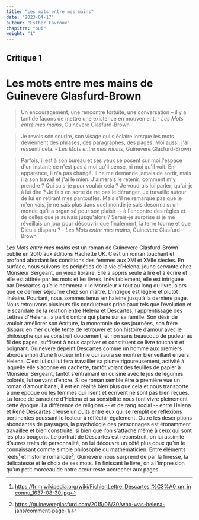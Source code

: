```yaml
---
title: "Les mots entre mes mains"
date: "2023-04-17"
auteur: "Esther Favroux"
chapitre: "oui"
weight: "1"
---
```


## Critique 1

# Les mots entre mes mains de Guinevere Glasfurd-Brown

>Un encouragement, une rencontre fortuite, une conversation – il y a tant de façons de mettre une existence en mouvement. - *Les Mots entre mes mains*, Guinevere Glasfurd-Brown

>Je revois son sourire, son visage qui s'éclaire lorsque les mots deviennent des phrases, des paragraphes, des pages. Moi aussi, j'ai ressenti cela. - *Les Mots entre mes mains*, Guinevere Glasfurd-Brown

>Parfois, il est à son bureau et ses yeux se posent sur moi l'espace d'un instant; ce n'est pas à moi qu'il pense, ni moi qu'il voit. En apparence, il n'a pas changé. Il ne me demande jamais de sortir, mais il a son travail et j'ai le mien. J'aimerais le retenir; comment m'y prendre ? Qui suis-je pour vouloir cela ? Je voudrais lui parler; qu'ai-je à lui dire ? Je fais en sorte de ne pas le déranger. Je travaille autour de lui en retirant mes pantoufles. Mais s'il ne remarque pas que je m'en vais, je ne sais plus dans quel monde je suis desormais: un monde qu'il a organisé pour son plaisir -- à l'encontre des règles et de celles que je suivais jusqu'alors ? Serais-je surprise si je me réveillais un jour pour découvrir que finalement, la terre tourne et que Dieu a disparu ? - *Les Mots entre mes mains*, Guinevere Glasfurd-Brown

*Les Mots entre mes mains* est un roman de Guinevere Glasfurd-Brown publié en 2010 aux éditions Hachette UK. C’est un roman touchant et profond abordant les conditions des femmes aux XVI et XVIIe siècles. En surface, nous suivons les péripéties de la vie d’Helena, jeune servante chez Monsieur Sergeant, un vieux libraire. Elle a appris seule à lire et à écrire et elle est attirée par les mots et les livres. Inévitablement, elle est intriguée par Descartes qu’elle nommera « le Monsieur » tout au long du livre, alors que ce dernier séjourne chez son maître.
L’intrigue est légère et plutôt linéaire. Pourtant, nous sommes tenus en haleine jusqu’à la dernière page. Nous retrouvons plusieurs fils conducteurs principaux tels que l’évolution et le scandale de la relation entre Helena et Descartes, l’apprentissage des Lettres d'Helena, la part d’ombre qui plane sur sa famille. Son désir de vouloir améliorer son écriture, la monotonie de ses journées, son frère disparu en mer qu’elle tente de retrouver et son histoire d’amour avec le philosophe qui se construit doucement, et non sans beaucoup de pudeur au fil des pages, suffisent à nous captiver et constituent ce livre touchant et poignant.
Guinevere dépeint Descartes comme un homme aux premiers abords empli d’une froideur infinie qui saura se montrer bienveillant envers Helena. C'est lui qui lui fera travailler sa plume rigoureusement, activité à laquelle elle s’adonne en cachette, tantôt volant des feuilles de papier à Monsieur Sergeant, tantôt s’entraînant en cuisine avec le jus de légumes colorés, lui servant d’encre.
Si ce roman semble être à première vue un roman d’amour banal, il est en réalité bien plus que cela et nous transporte à une époque où les femmes qui lisent et écrivent ne sont pas bien reçues. La force de caractère d'Helena et sa sensibilité nous font vivre pleinement cette époque. La différence de religions -- et de rang social -- entre Helena et René Descartes creuse un puits entre eux qui se remplit de réfléxions pertinentes poussant le lecteur à réfléchir également.
Outre les descriptions abondantes de paysages, la psychologie des personnages est étonamment travaillée et bien construite, si bien que l'on s'attache même à ceux qui sont les plus bougons. Le portrait de Descartes est reconstruit, on lui assimile d’autres traits de personnalité, on lui découvre un côté plus doux qu’en le connaissant comme simple philosophe ou mathématicien.
Entre éléments réels[^1] et histoire romancée[^2], Guinevere nous surprend de par la finesse, la délicatesse et le choix de ses mots. En finissant le livre, on a l’impression qu’un petit morceau de notre cœur reste accrocher aux pages.

[^1]: https://fr.m.wikipedia.org/wiki/Fichier:Lettre_Descartes_%C3%A0_un_inconnu_1637-08-30.jpg
[^2]: https://guinevereglasfurd.com/2015/06/30/who-was-helena-jans/comment-page-1/






